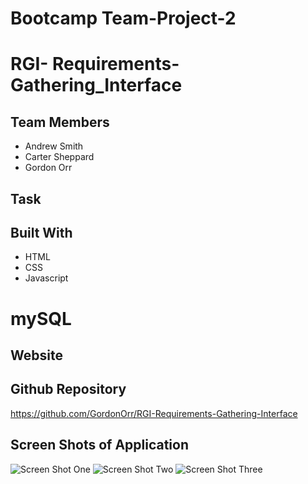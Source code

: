 # Bootcamp Team-Project-2
# RGI- Requirements-Gathering_Interface

## Team Members
* Andrew Smith
* Carter Sheppard
* Gordon Orr

## Task

## Built With
* HTML
* CSS
* Javascript
# mySQL

## Website


## Github Repository
https://github.com/GordonOrr/RGI-Requirements-Gathering-Interface

## Screen Shots of Application
![Screen Shot One](images/screen-shot-one.png?raw=true "Screen Shot One")
![Screen Shot Two](images/screen-shot-two.png?raw=true "Screen Shot Two")
![Screen Shot Three](images/screen-shot-three.png?raw=true "Screen Shot Three")




